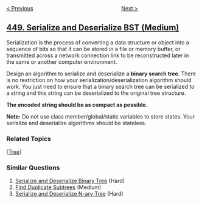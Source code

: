 <!--|This file generated by command(leetcode description); DO NOT EDIT.    |-->
<!--+----------------------------------------------------------------------+-->
<!--|@author    openset <openset.wang@gmail.com>                           |-->
<!--|@link      https://github.com/openset                                 |-->
<!--|@home      https://github.com/openset/leetcode                        |-->
<!--+----------------------------------------------------------------------+-->

[< Previous](../find-all-numbers-disappeared-in-an-array "Find All Numbers Disappeared in an Array")
　　　　　　　　　　　　　　　　
[Next >](../delete-node-in-a-bst "Delete Node in a BST")

## [449. Serialize and Deserialize BST (Medium)](https://leetcode.com/problems/serialize-and-deserialize-bst "序列化和反序列化二叉搜索树")

<p>Serialization is the process of converting a data structure or object into a sequence of bits so that it can be stored in a file or memory buffer, or transmitted across a network connection link to be reconstructed later in the same or another computer environment.</p>

<p>Design an algorithm to serialize and deserialize a <b>binary search tree</b>. There is no restriction on how your serialization/deserialization algorithm should work. You just need to ensure that a binary search tree can be serialized to a string and this string can be deserialized to the original tree structure.</p>

<p><b>The encoded string should be as compact as possible.</b></p>

<p><b>Note:</b> Do not use class member/global/static variables to store states. Your serialize and deserialize algorithms should be stateless.</p>

### Related Topics
  [[Tree](../../tag/tree/README.md)]

### Similar Questions
  1. [Serialize and Deserialize Binary Tree](../serialize-and-deserialize-binary-tree) (Hard)
  1. [Find Duplicate Subtrees](../find-duplicate-subtrees) (Medium)
  1. [Serialize and Deserialize N-ary Tree](../serialize-and-deserialize-n-ary-tree) (Hard)
